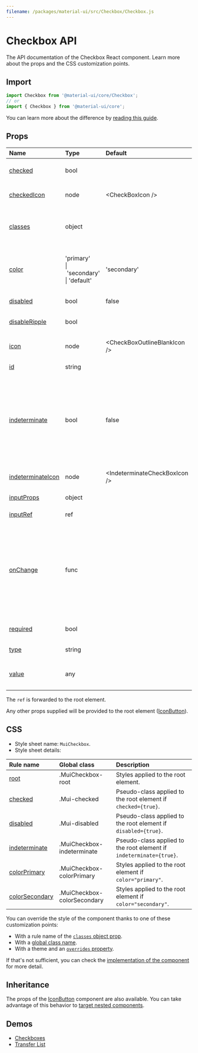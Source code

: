 ```yaml
---
filename: /packages/material-ui/src/Checkbox/Checkbox.js
---
```


<!--- This documentation is automatically generated, do not try to edit it. -->

# Checkbox API

<p class="description">The API documentation of the Checkbox React component. Learn more about the props and the CSS customization points.</p>

## Import

```js
import Checkbox from '@material-ui/core/Checkbox';
// or
import { Checkbox } from '@material-ui/core';
```

You can learn more about the difference by [reading this guide](/guides/minimizing-bundle-size/).



## Props

| Name | Type | Default | Description |
|:-----|:-----|:--------|:------------|
| <a class="anchor-link" id="props--checked"></a><a href="#props--checked" title="link to the prop on this page" class="prop-name">checked</a> | <span class="prop-type">bool</span> |  | If `true`, the component is checked. |
| <a class="anchor-link" id="props--checkedIcon"></a><a href="#props--checkedIcon" title="link to the prop on this page" class="prop-name">checkedIcon</a> | <span class="prop-type">node</span> | <span class="prop-default">&lt;CheckBoxIcon /></span> | The icon to display when the component is checked. |
| <a class="anchor-link" id="props--classes"></a><a href="#props--classes" title="link to the prop on this page" class="prop-name">classes</a> | <span class="prop-type">object</span> |  | Override or extend the styles applied to the component. See [CSS API](#css) below for more details. |
| <a class="anchor-link" id="props--color"></a><a href="#props--color" title="link to the prop on this page" class="prop-name">color</a> | <span class="prop-type">'primary'<br>&#124;&nbsp;'secondary'<br>&#124;&nbsp;'default'</span> | <span class="prop-default">'secondary'</span> | The color of the component. It supports those theme colors that make sense for this component. |
| <a class="anchor-link" id="props--disabled"></a><a href="#props--disabled" title="link to the prop on this page" class="prop-name">disabled</a> | <span class="prop-type">bool</span> | <span class="prop-default">false</span> | If `true`, the switch will be disabled. |
| <a class="anchor-link" id="props--disableRipple"></a><a href="#props--disableRipple" title="link to the prop on this page" class="prop-name">disableRipple</a> | <span class="prop-type">bool</span> |  | If `true`, the ripple effect will be disabled. |
| <a class="anchor-link" id="props--icon"></a><a href="#props--icon" title="link to the prop on this page" class="prop-name">icon</a> | <span class="prop-type">node</span> | <span class="prop-default">&lt;CheckBoxOutlineBlankIcon /></span> | The icon to display when the component is unchecked. |
| <a class="anchor-link" id="props--id"></a><a href="#props--id" title="link to the prop on this page" class="prop-name">id</a> | <span class="prop-type">string</span> |  | The id of the `input` element. |
| <a class="anchor-link" id="props--indeterminate"></a><a href="#props--indeterminate" title="link to the prop on this page" class="prop-name">indeterminate</a> | <span class="prop-type">bool</span> | <span class="prop-default">false</span> | If `true`, the component appears indeterminate. This does not set the native input element to indeterminate due to inconsistent behavior across browsers. However, we set a `data-indeterminate` attribute on the input. |
| <a class="anchor-link" id="props--indeterminateIcon"></a><a href="#props--indeterminateIcon" title="link to the prop on this page" class="prop-name">indeterminateIcon</a> | <span class="prop-type">node</span> | <span class="prop-default">&lt;IndeterminateCheckBoxIcon /></span> | The icon to display when the component is indeterminate. |
| <a class="anchor-link" id="props--inputProps"></a><a href="#props--inputProps" title="link to the prop on this page" class="prop-name">inputProps</a> | <span class="prop-type">object</span> |  | [Attributes](https://developer.mozilla.org/en-US/docs/Web/HTML/Element/input#Attributes) applied to the `input` element. |
| <a class="anchor-link" id="props--inputRef"></a><a href="#props--inputRef" title="link to the prop on this page" class="prop-name">inputRef</a> | <span class="prop-type">ref</span> |  | Pass a ref to the `input` element. |
| <a class="anchor-link" id="props--onChange"></a><a href="#props--onChange" title="link to the prop on this page" class="prop-name">onChange</a> | <span class="prop-type">func</span> |  | Callback fired when the state is changed.<br><br>**Signature:**<br>`function(event: object) => void`<br>*event:* The event source of the callback. You can pull out the new checked state by accessing `event.target.checked` (boolean). |
| <a class="anchor-link" id="props--required"></a><a href="#props--required" title="link to the prop on this page" class="prop-name">required</a> | <span class="prop-type">bool</span> |  | If `true`, the `input` element will be required. |
| <a class="anchor-link" id="props--type"></a><a href="#props--type" title="link to the prop on this page" class="prop-name">type</a> | <span class="prop-type">string</span> |  | The input component prop `type`. |
| <a class="anchor-link" id="props--value"></a><a href="#props--value" title="link to the prop on this page" class="prop-name">value</a> | <span class="prop-type">any</span> |  | The value of the component. The DOM API casts this to a string. |

The `ref` is forwarded to the root element.

Any other props supplied will be provided to the root element ([IconButton](/api/icon-button/)).

## CSS

- Style sheet name: `MuiCheckbox`.
- Style sheet details:

| Rule name | Global class | Description |
|:-----|:-------------|:------------|
| <a class="anchor-link" title="link to the rule name on this page" id="css--root"></a><a href="#css--root" class="prop-name">root</a> | <span class="prop-name">.MuiCheckbox-root</span> | Styles applied to the root element.
| <a class="anchor-link" title="link to the rule name on this page" id="css--checked"></a><a href="#css--checked" class="prop-name">checked</a> | <span class="prop-name">.Mui-checked</span> | Pseudo-class applied to the root element if `checked={true}`.
| <a class="anchor-link" title="link to the rule name on this page" id="css--disabled"></a><a href="#css--disabled" class="prop-name">disabled</a> | <span class="prop-name">.Mui-disabled</span> | Pseudo-class applied to the root element if `disabled={true}`.
| <a class="anchor-link" title="link to the rule name on this page" id="css--indeterminate"></a><a href="#css--indeterminate" class="prop-name">indeterminate</a> | <span class="prop-name">.MuiCheckbox-indeterminate</span> | Pseudo-class applied to the root element if `indeterminate={true}`.
| <a class="anchor-link" title="link to the rule name on this page" id="css--colorPrimary"></a><a href="#css--colorPrimary" class="prop-name">colorPrimary</a> | <span class="prop-name">.MuiCheckbox-colorPrimary</span> | Styles applied to the root element if `color="primary"`.
| <a class="anchor-link" title="link to the rule name on this page" id="css--colorSecondary"></a><a href="#css--colorSecondary" class="prop-name">colorSecondary</a> | <span class="prop-name">.MuiCheckbox-colorSecondary</span> | Styles applied to the root element if `color="secondary"`.

You can override the style of the component thanks to one of these customization points:

- With a rule name of the [`classes` object prop](/customization/components/#overriding-styles-with-classes).
- With a [global class name](/customization/components/#overriding-styles-with-global-class-names).
- With a theme and an [`overrides` property](/customization/globals/#css).

If that's not sufficient, you can check the [implementation of the component](https://github.com/mui-org/material-ui/blob/master/packages/material-ui/src/Checkbox/Checkbox.js) for more detail.

## Inheritance

The props of the [IconButton](/api/icon-button/) component are also available.
You can take advantage of this behavior to [target nested components](/guides/api/#spread).

## Demos

- [Checkboxes](/components/checkboxes/)
- [Transfer List](/components/transfer-list/)


